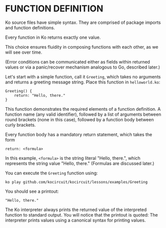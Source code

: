 # FUNCTION DEFINITION

Ko source files have simple syntax. They are comprised of package imports
and function definitions.

Every function in Ko returns exactly one value.

This choice ensures fluidity in composing functions with each other,
as we will see over time.

(Error conditions can be communicated either as fields within returned values
or via a panic/recover mechanism analogous to Go, described later.)

Let's start with a simple function, call it `Greeting`, which
takes no arguments and returns a greeting message string.
Place this function in `helloworld.ko`:

	Greeting() {
		return: "Hello, there."
	}

This function demonstrates the required elements of a function definition.
A function name (any valid identifier),
followed by a list of arguments between round brackets (none in this case),
followed by a function body between curly brackets.

Every function body has a mandatory return statement, which takes the form

	return: <formula>

In this example, `<formula>` is the string literal "Hello, there.", which
represents the string value "Hello, there." (Formulas are discussed later.)

You can execute the `Greeting` function using:

	ko play github.com/kocircuit/kocircuit/lessons/examples/Greeting

You should see a printout:

	"Hello, there."

The Ko interpreter always prints the returned value of the interpreted function to standard output.
You will notice that the printout is quoted:
The interpreter prints values using a canonical syntax for printing values.
